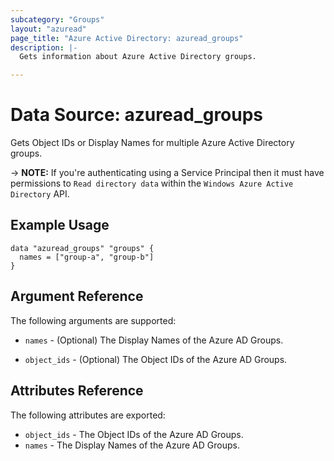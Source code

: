 ```yaml
---
subcategory: "Groups"
layout: "azuread"
page_title: "Azure Active Directory: azuread_groups"
description: |-
  Gets information about Azure Active Directory groups.

---
```


# Data Source: azuread_groups

Gets Object IDs or Display Names for multiple Azure Active Directory groups.

-> **NOTE:** If you're authenticating using a Service Principal then it must have permissions to `Read directory data` within the `Windows Azure Active Directory` API.

## Example Usage

```hcl
data "azuread_groups" "groups" {
  names = ["group-a", "group-b"]
}
```

## Argument Reference

The following arguments are supported:

* `names` - (Optional) The Display Names of the Azure AD Groups.

* `object_ids` - (Optional) The Object IDs of the Azure AD Groups.

## Attributes Reference

The following attributes are exported:

* `object_ids` - The Object IDs of the Azure AD Groups.
* `names` - The Display Names of the Azure AD Groups.
